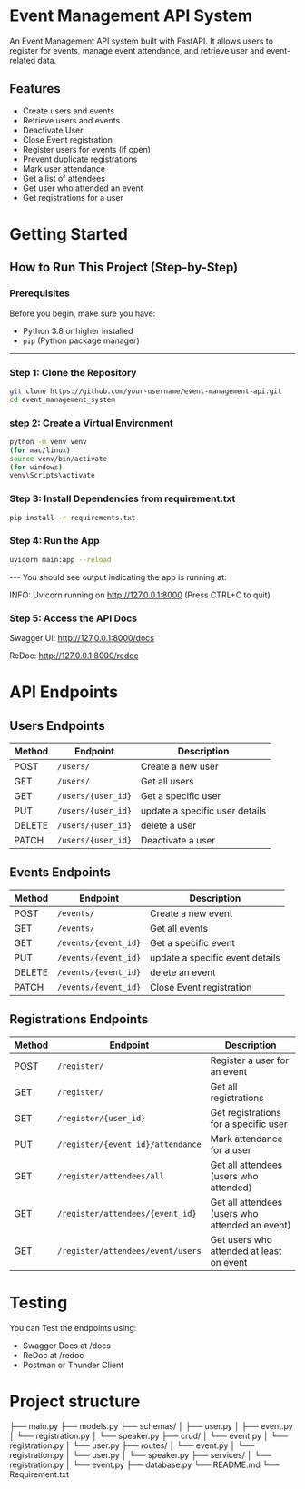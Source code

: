 # Event Management API System
An Event Management API system built with FastAPI. It allows users to register for events, manage event attendance, and retrieve user and event-related data.

## Features
- Create users and events
- Retrieve users and events
- Deactivate User
- Close Event registration
- Register users for events (if open)
- Prevent duplicate registrations
- Mark user attendance
- Get a list of attendees
- Get user who attended an event
- Get registrations for a user

# Getting Started
## How to Run This Project (Step-by-Step)

### Prerequisites

Before you begin, make sure you have:

- Python 3.8 or higher installed
- `pip` (Python package manager)

---

### Step 1: Clone the Repository

```bash
git clone https://github.com/your-username/event-management-api.git
cd event_management_system
```

### step 2: Create a Virtual Environment
```bash
python -m venv venv
(for mac/linux)
source venv/bin/activate
(for windows)
venv\Scripts\activate
```

### Step 3: Install Dependencies from requirement.txt

```bash
pip install -r requirements.txt
```
### Step 4: Run the App
```bash
uvicorn main:app --reload
```

--- You should see output indicating the app is running at:


INFO:     Uvicorn running on http://127.0.0.1:8000 (Press CTRL+C to quit)

### Step 5: Access the API Docs
Swagger UI: http://127.0.0.1:8000/docs

ReDoc: http://127.0.0.1:8000/redoc


# API Endpoints

## Users Endpoints
| Method | Endpoint           | Description         |
| ------ | ------------------ | ------------------- |
| POST   | `/users/`          | Create a new user   |
| GET    | `/users/`          | Get all users       |
| GET    | `/users/{user_id}` | Get a specific user |
| PUT | `/users/{user_id}` | update a specific user details |
| DELETE | `/users/{user_id}` | delete a user
| PATCH | `/users/{user_id}` | Deactivate a user |

## Events Endpoints
| Method | Endpoint             | Description          |
| ------ | -------------------- | -------------------- |
| POST   | `/events/`           | Create a new event   |
| GET    | `/events/`           | Get all events       |
| GET    | `/events/{event_id}` | Get a specific event |
| PUT | `/events/{event_id}` | update a specific event details |
| DELETE | `/events/{event_id}` | delete an event
| PATCH | `/events/{event_id}` | Close Event registration |

## Registrations Endpoints
| Method | Endpoint                         | Description                            |
| ------ | -------------------------------- | -------------------------------------- |
| POST   | `/register/`                 | Register a user for an event           |
| GET    | `/register/`                 | Get all registrations                  |
| GET    | `/register/{user_id}`        | Get registrations for a specific user  |
| PUT  | `/register/{event_id}/attendance` | Mark attendance for a user             |
| GET    | `/register/attendees/all`        | Get all attendees (users who attended) |
| GET    | `/register/attendees/{event_id}`        | Get all attendees (users who attended an event) |
| GET    | `/register/attendees/event/users`        | Get users who attended at least on event |


# Testing
You can Test the endpoints using:
- Swagger Docs at /docs
- ReDoc at /redoc
- Postman or Thunder Client

# Project structure

├── main.py
├── models.py
├── schemas/
│   ├── user.py
│   ├── event.py
│   └── registration.py
│   └── speaker.py
├── crud/
│   └── event.py
│   └── registration.py
│   └── user.py
├── routes/
│   └── event.py
│   └── registration.py
│   └── user.py
│   └── speaker.py
├── services/
│   └── registration.py
│   └── event.py
├── database.py
└── README.md
└── Requirement.txt

